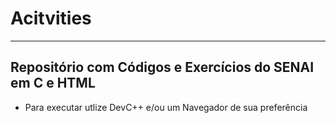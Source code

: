 # Acitvities
---
## Repositório com Códigos e Exercícios do SENAI em C e HTML
- Para executar utlize DevC++ e/ou um Navegador de sua preferência

